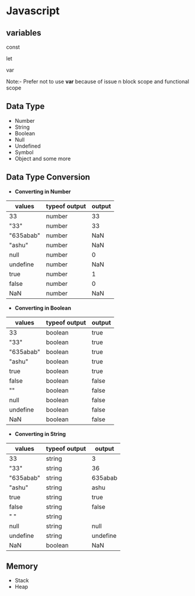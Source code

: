 # Javascript

## variables

const

let

var

Note:- Prefer not to use **var** because of issue n block scope and functional scope

## Data Type

- Number
- String
- Boolean
- Null
- Undefined
- Symbol
- Object and some more

## Data Type Conversion

- **Converting in Number**

| values | typeof output | output|
|--------|---------------|-------|
| 33 | number | 33 |
| "33" | number | 33 |
| "635abab" | number | NaN|
| "ashu" | number |  NaN|
| null | number | 0|
|undefine | number | NaN|
| true | number | 1|
|false | number | 0|
|NaN | number | NaN |

- **Converting in Boolean**

| values | typeof output | output|
|--------|---------------|-------|
| 33 | boolean | true |
| "33" | boolean | true |
| "635abab" | boolean | true|
| "ashu" | boolean |  true|
| true | boolean | true|
|false | boolean | false|
| "" | boolean | false|
| null | boolean | false|
|undefine | boolean | false|
| NaN | boolean | false|

- **Converting in String**

| values | typeof output | output|
|--------|---------------|-------|
| 33 | string | 3 |
| "33" | string | 36 |
| "635abab" | string | 635abab|
| "ashu" | string |  ashu|
| true | string | true|
|false | string | false|
| " " | string | |
| null | string | null|
|undefine | string | undefine|
| NaN | boolean | NaN|

## Memory

- Stack
- Heap
